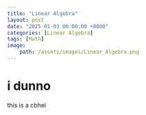 ```yaml
---
title: "Linear Algebra"
layout: post
date: "2025-01-03 00:00:00 +0800"
categories: [Linear Algebra]
tags: [Math]
image:
    path: /assets/images/Linear_Algebra.png
---
```

# i dunno
this is a cbhei 